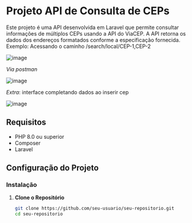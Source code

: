# Projeto API de Consulta de CEPs

Este projeto é uma API desenvolvida em Laravel que permite consultar informações de múltiplos CEPs usando a API do ViaCEP. A API retorna os dados dos endereços formatados conforme a especificação fornecida.
Exemplo: Acessando o caminho /search/local/CEP-1,CEP-2

![image](https://github.com/user-attachments/assets/41c4e31f-9731-4c32-b25d-981a49ae21ee)


*Via postman*


![image](https://github.com/user-attachments/assets/2d2e27d8-9076-4579-ab9f-2dffc9277cab)


*Extra*: interface completando dados ao inserir cep


![image](https://github.com/user-attachments/assets/b7386e4b-6fe9-4f7b-9250-c64d58a002db)

## Requisitos

- PHP 8.0 ou superior
- Composer
- Laravel

## Configuração do Projeto

### Instalação

1. **Clone o Repositório**

   ```bash
   git clone https://github.com/seu-usuario/seu-repositorio.git
   cd seu-repositorio
